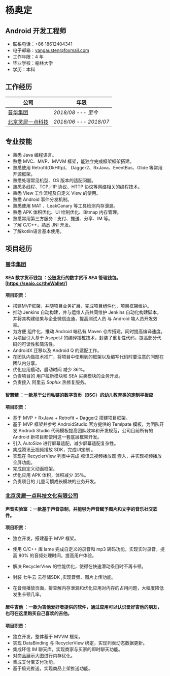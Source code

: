 # 杨奥定

## Android 开发工程师

* 联系电话：+86 18612404341
* 电子邮箱：yangausten@foxmail.com
* 工作年限：4 年
* 毕业学校：榆林大学
* 学历：本科



## 工作经历

| 公司                                                         | 年限                  |
| ------------------------------------------------------------ | --------------------- |
| [普华集团](https://www.peogoo.com/)                          | *2018/08 --- 至今*    |
| [北京灵犀一点科技](https://baike.baidu.com/item/%E5%8C%97%E4%BA%AC%E7%81%B5%E7%8A%80%E4%B8%80%E7%82%B9%E7%A7%91%E6%8A%80%E6%96%87%E5%8C%96%E6%9C%89%E9%99%90%E5%85%AC%E5%8F%B8/20551778?fr=aladdin) | *2016/06 --- 2018/07* |



## 专业技能

* 熟悉 Java 编程语言。
* 熟悉 MVC、MVP、MVVM 框架，能独立完成框架框架搭建。
* 熟悉使用 Retrofit(OkHttp)、 Dagger2、RxJava、EventBus、Glide 等常用开源框架。
* 熟悉处理常见机型、OS 版本的适配问题。
* 熟悉多线程、TCP／IP 协议、HTTP 协议等网络相关的编程技术。
* 熟悉 View 工作流程及自定义 View 的使用。
* 熟悉 Android 事件分发机制。
* 熟悉使用 MAT 、LeakCanary 等工具检测内存泄漏。
* 熟悉 APK 体积优化、UI 绘制优化、Bitmap 内存管理。
* 熟悉常用第三方服务：支付、推送、分享、IM 等。
* 了解 C/C++，熟悉 JNI 开发。
* 了解kotlin语言基本使用。



## 项目经历

### [普华集团](https://www.peogoo.com/)

#### **SEA 数字货币钱包** ：公链发行的数字货币 ***SEA*** 管理钱包。[https://seaio.cc/theWallet/]

**项目职责：**

* 搭建MVP框架，并随项目业务扩展，完成项目组件化，项目框架维护。
* 推动 Jenkins 自动构建，并与运维人员共同维护 Jenkins 自动化构建脚本，并将其构建结果与企业微信连通，提高测试人员 与 Android 端人员开发效率。
* 为方便 组件化，推动 Android 端私有 Maven 仓库搭建，同时提高编译速度。
* 为项目引入基于 AsepctJ 的编译插桩技术，封装了重复性代码，提高部分代码的可读性和简洁性。
* AndroidX 迁移以及 Android Q 的适配工作。
* 在团队内做技术推广，将项目中使用到的框架以及编写代码时要注意的问题在团队内分享。
* 优化应用启动，启动时间 减少 36%。
* 负责项目的 用户拉新模块和 SEA 买卖模块的业务开发。
* 负责接入 阿里云 *Sophix* 热修复服务。

#### **智慧糖** ：一款基于公司私链的数字货币（BSC）的幼儿教育类的定制平板应

**项目职责：**

* 基于 MVP + RxJava + Retrofit + Dagger2 搭建项目框架。
* 基于 MVP 框架并参考 AndroidStudio 官方提供的 Temlpate 模板，为团队开发 Androdi Studio 代码模板提高团队效率和开发规范，公司目前所有的 Android 新项目都使用这一套底层框架开发。 
* 引入 AutoSize 进行屏幕适配，减少屏幕适配复杂性。
* 集成腾讯云视频播放 SDK，完成UI定制 。
* 实现在 RecyclerView 列表中完成 腾讯云视频播放器 嵌入，并实现视频播放全屏功能。
* 完成自定义动画框架。
* 优化应用 APK 体积，体积减少 35%。
* 负责项目的 儿童习惯成长模块的业务开发。

### [北京灵犀一点科技文化有限公司](https://baike.baidu.com/item/%E5%8C%97%E4%BA%AC%E7%81%B5%E7%8A%80%E4%B8%80%E7%82%B9%E7%A7%91%E6%8A%80%E6%96%87%E5%8C%96%E6%9C%89%E9%99%90%E5%85%AC%E5%8F%B8/20551778?fr=aladdin)

#### **声音实验室** ：一款基于声音录制，并能够为声音赋予图片和文字的音乐社交软件。

**项目职责：**

* 独立开发，搭建基于 MVP 框架。

* 使用 C/C++ 库 lame 完成自定义的录音和 mp3 转码功能，实现实时录音，提高 80% 的音频处理时间，提高用户体验。

* 解决 RecyclerView 的性能优化，使得在快速滑动条目时不再卡顿。

* 封装 七牛云 云存储SDK ,实现音频、图片上传功能。

* 在音频播放页面，排查解内存泄漏和优化应用对内存的占用问题，大幅度降低发生卡顿几率。

  

#### **犀牛吉他** ：一款为吉他爱好者提供的软件，通过应用可以认识爱好吉他的朋友，也可在这里购买自己喜欢的吉他。

**项目职责：**

* 独立开发，整体基于 MVVM 框架。
* 实现 DataBinding 与 RecyclerView 绑定，实现列表动态数据更新。
* 集成环信 IM 聊天库，实现商家与买家的即时聊天功能。
* 对商品展示大图进行内存优化。
* 集成支付宝支付功能。
* 基于极光推送，实现商品上架推送功能。









